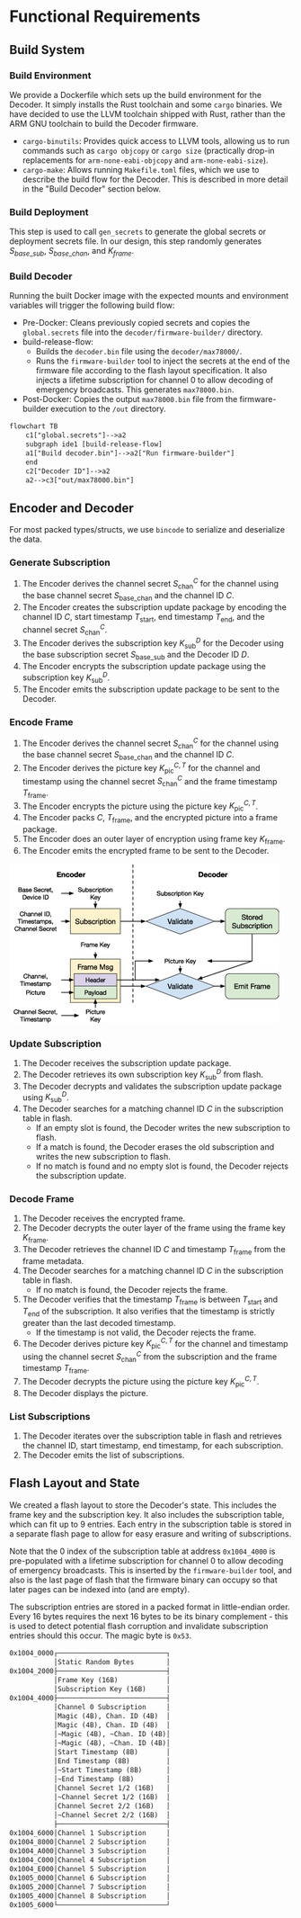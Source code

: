 # Functional Requirements

## Build System

### Build Environment

We provide a Dockerfile which sets up the build environment for the Decoder. It simply installs the Rust toolchain and some `cargo` binaries. We have decided to use the LLVM toolchain shipped with Rust, rather than the ARM GNU toolchain to build the Decoder firmware.

- `cargo-binutils`: Provides quick access to LLVM tools, allowing us to run commands such as `cargo objcopy` or `cargo size` (practically drop-in replacements for `arm-none-eabi-objcopy` and `arm-none-eabi-size`).
- `cargo-make`: Allows running `Makefile.toml` files, which we use to describe the build flow for the Decoder. This is described in more detail in the "Build Decoder" section below.

### Build Deployment

This step is used to call `gen_secrets` to generate the global secrets or deployment secrets file. In our design, this step randomly generates $S_{base\_sub}$, $S_{base\_chan}$, and $K_{frame}$.

### Build Decoder

Running the built Docker image with the expected mounts and environment variables will trigger the following build flow:

- Pre-Docker: Cleans previously copied secrets and copies the `global.secrets` file into the `decoder/firmware-builder/` directory.
- build-release-flow:
  - Builds the `decoder.bin` file using the `decoder/max78000/`.
  - Runs the `firmware-builder` tool to inject the secrets at the end of the firmware file according to the flash layout specification. It also injects a lifetime subscription for channel 0 to allow decoding of emergency broadcasts. This generates `max78000.bin`.
- Post-Docker: Copies the output `max78000.bin` file from the firmware-builder execution to the `/out` directory.

```mermaid
flowchart TB
    c1["global.secrets"]-->a2
    subgraph ide1 [build-release-flow]
    a1["Build decoder.bin"]-->a2["Run firmware-builder"]
    end
    c2["Decoder ID"]-->a2
    a2-->c3["out/max78000.bin"]
```

## Encoder and Decoder

For most packed types/structs, we use `bincode` to serialize and deserialize the data.

### Generate Subscription

1. The Encoder derives the channel secret $S_{\mathsf{chan}}^{C}$ for the channel using the base channel secret $S_{\mathsf{base\_chan}}$ and the channel ID $C$.
2. The Encoder creates the subscription update package by encoding the channel ID $C$, start timestamp $T_{\mathsf{start}}$, end timestamp $T_{\mathsf{end}}$, and the channel secret $S_{\mathsf{chan}}^{C}$.
3. The Encoder derives the subscription key $K_{\mathsf{sub}}^{D}$ for the Decoder using the base subscription secret $S_{\mathsf{base\_sub}}$ and the Decoder ID $D$.
4. The Encoder encrypts the subscription update package using the subscription key $K_{\mathsf{sub}}^{D}$.
5. The Encoder emits the subscription update package to be sent to the Decoder.

### Encode Frame

1. The Encoder derives the channel secret $S_{\mathsf{chan}}^{C}$ for the channel using the base channel secret $S_{\mathsf{base\_chan}}$ and the channel ID $C$.
2. The Encoder derives the picture key $K_{\mathsf{pic}}^{C, T}$ for the channel and timestamp using the channel secret $S_{\mathsf{chan}}^{C}$ and the frame timestamp $T_{\mathsf{frame}}$.
3. The Encoder encrypts the picture using the picture key $K_{\mathsf{pic}}^{C, T}$.
4. The Encoder packs $C$, $T_{\mathsf{frame}}$, and the encrypted picture into a frame package.
5. The Encoder does an outer layer of encryption using frame key $K_{\mathsf{frame}}$.
6. The Encoder emits the encrypted frame to be sent to the Decoder.

![](assets/functional.png)

### Update Subscription

1. The Decoder receives the subscription update package.
2. The Decoder retrieves its own subscription key $K_{\mathsf{sub}}^{D}$ from flash.
3. The Decoder decrypts and validates the subscription update package using $K_{\mathsf{sub}}^{D}$.
4. The Decoder searches for a matching channel ID $C$ in the subscription table in flash.
    - If an empty slot is found, the Decoder writes the new subscription to flash.
    - If a match is found, the Decoder erases the old subscription and writes the new subscription to flash.
    - If no match is found and no empty slot is found, the Decoder rejects the subscription update.

### Decode Frame

1. The Decoder receives the encrypted frame.
2. The Decoder decrypts the outer layer of the frame using the frame key $K_{\mathsf{frame}}$.
3. The Decoder retrieves the channel ID $C$ and timestamp $T_{\mathsf{frame}}$ from the frame metadata.
4. The Decoder searches for a matching channel ID $C$ in the subscription table in flash.
    - If no match is found, the Decoder rejects the frame.
5. The Decoder verifies that the timestamp $T_{\mathsf{frame}}$ is between $T_{\mathsf{start}}$ and $T_{\mathsf{end}}$ of the subscription. It also verifies that the timestamp is strictly greater than the last decoded timestamp.
    - If the timestamp is not valid, the Decoder rejects the frame.
6. The Decoder derives picture key $K_{\mathsf{pic}}^{C, T}$ for the channel and timestamp using the channel secret $S_{\mathsf{chan}}^{C}$ from the subscription and the frame timestamp $T_{\mathsf{frame}}$.
7. The Decoder decrypts the picture using the picture key $K_{\mathsf{pic}}^{C, T}$.
8. The Decoder displays the picture.

### List Subscriptions
1. The Decoder iterates over the subscription table in flash and retrieves the channel ID, start timestamp, end timestamp, for each subscription.
2. The Decoder emits the list of subscriptions.

## Flash Layout and State

We created a flash layout to store the Decoder's state. This includes the frame key and the subscription key. It also includes the subscription table, which can fit up to 9 entries. Each entry in the subscription table is stored in a separate flash page to allow for easy erasure and writing of subscriptions.

Note that the 0 index of the subscription table at address `0x1004_4000` is pre-populated with a lifetime subscription for channel 0 to allow decoding of emergency broadcasts. This is inserted by the `firmware-builder` tool, and also is the last page of flash that the firmware binary can occupy so that later pages can be indexed into (and are empty).

The subscription entries are stored in a packed format in little-endian order. Every 16 bytes requires the next 16 bytes to be its binary complement - this is used to detect potential flash corruption and invalidate subscription entries should this occur. The magic byte is `0x53`.

```
0x1004_0000┌───────────────────────────┐
           │Static Random Bytes        │
0x1004_2000├───────────────────────────┤
           │Frame Key (16B)            │
           │Subscription Key (16B)     │
0x1004_4000├───────────────────────────┤
           │Channel 0 Subscription     │
           │Magic (4B), Chan. ID (4B)  │
           │Magic (4B), Chan. ID (4B)  │
           │~Magic (4B), ~Chan. ID (4B)│
           │~Magic (4B), ~Chan. ID (4B)│
           │Start Timestamp (8B)       │
           │End Timestamp (8B)         │
           │~Start Timestamp (8B)      │
           │~End Timestamp (8B)        │
           │Channel Secret 1/2 (16B)   │
           │~Channel Secret 1/2 (16B)  │
           │Channel Secret 2/2 (16B)   │
           │~Channel Secret 2/2 (16B)  │
           ├───────────────────────────┤
0x1004_6000│Channel 1 Subscription     │
0x1004_8000│Channel 2 Subscription     │
0x1004_A000│Channel 3 Subscription     │
0x1004_C000│Channel 4 Subscription     │
0x1004_E000│Channel 5 Subscription     │
0x1005_0000│Channel 6 Subscription     │
0x1005_2000│Channel 7 Subscription     │
0x1005_4000│Channel 8 Subscription     │
0x1005_6000└───────────────────────────┘
```
